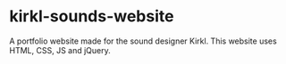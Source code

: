 # kirkl-sounds-website
A portfolio website made for the sound designer Kirkl. 
This website uses HTML, CSS, JS and jQuery.
